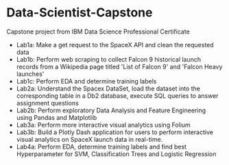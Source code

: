 # Data-Scientist-Capstone
Capstone project from IBM Data Science Professional Certificate

- Lab1a: Make a get request to the SpaceX API and clean the requested data
- Lab1b: Perform web scraping to collect Falcon 9 historical launch records from a Wikipedia page titled 'List of Falcon 9' and 'Falcon Heavy launches'
- Lab1c: Perform EDA and determine training labels
- Lab2a: Understand the Spacex DataSet, load the dataset into the corresponding table in a Db2 database, execute SQL queries to answer assignment questions 
- Lab2b: Perform exploratory Data Analysis and Feature Engineering using Pandas and Matplotlib
- Lab3a: Perform more interactive visual analytics using Folium
- Lab3b: Build a Plotly Dash application for users to perform interactive visual analytics on SpaceX launch data in real-time.
- Lab4a: Perform EDA, determine training labels and find best Hyperparameter for SVM, Classification Trees and Logistic Regression
